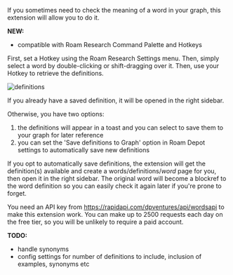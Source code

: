 If you sometimes need to check the meaning of a word in your graph, this extension will allow you to do it.

**NEW:**
- compatible with Roam Research Command Palette and Hotkeys

First, set a Hotkey using the Roam Research Settings menu. Then, simply select a word by double-clicking or shift-dragging over it. Then, use your Hotkey to retrieve the definitions.

![definitions](https://user-images.githubusercontent.com/6857790/209282317-890554a7-a8f7-460e-99d0-085c14cbe9e0.gif)

If you already have a saved definition, it will be opened in the right sidebar.

Otherwise, you have two options:
1. the definitions will appear in a toast and you can select to save them to your graph for later reference
2. you can set the 'Save definitions to Graph' option in Roam Depot settings to automatically save new definitions

If you opt to automatically save definitions, the extension will get the definition(s) available and create a words/definitions/_word_ page for you, then open it in the right sidebar. The original word will become a blockref to the word definition so you can easily check it again later if you're prone to forget.

You need an API key from https://rapidapi.com/dpventures/api/wordsapi to make this extension work. You can make up to 2500 requests each day on the free tier, so you will be unlikely to require a paid account.

**TODO:**
- handle synonyms
- config settings for number of definitions to include, inclusion of examples, synonyms etc
